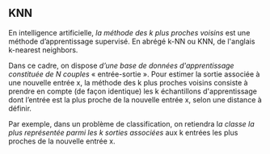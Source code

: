 ## KNN

En intelligence artificielle, *la méthode des k plus proches voisins* est une méthode d’apprentissage supervisé. 
En abrégé k-NN ou KNN, de l'anglais k-nearest neighbors.


Dans ce cadre, on dispose *d’une base de données d'apprentissage constituée de N couples* « entrée-sortie ». 
Pour estimer la sortie associée à une nouvelle entrée x, la méthode des k plus proches voisins consiste à prendre en compte (de façon identique) les k échantillons d'apprentissage dont l’entrée est la plus proche de la nouvelle entrée x, selon une distance à définir.


Par exemple, dans un problème de classification, on retiendra l*a classe la plus représentée parmi les k sorties associées* aux k entrées les plus proches de la nouvelle entrée x.



